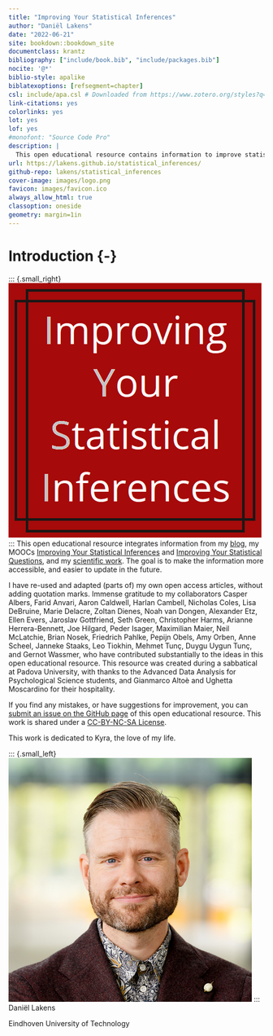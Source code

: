 ```yaml
--- 
title: "Improving Your Statistical Inferences"
author: "Daniël Lakens"
date: "2022-06-21"
site: bookdown::bookdown_site
documentclass: krantz
bibliography: ["include/book.bib", "include/packages.bib"]
nocite: '@*'
biblio-style: apalike
biblatexoptions: [refsegment=chapter]
csl: include/apa.csl # Downloaded from https://www.zotero.org/styles?q=id%3Aapa
link-citations: yes
colorlinks: yes
lot: yes
lof: yes
#monofont: "Source Code Pro"
description: |
  This open educational resource contains information to improve statistical inferences, design better experiments, and report scientific research more transparently.
url: https://lakens.github.io/statistical_inferences/
github-repo: lakens/statistical_inferences
cover-image: images/logo.png
favicon: images/favicon.ico
always_allow_html: true
classoption: oneside
geometry: margin=1in
---
```


# Introduction {-}



::: {.small_right}
<img src="images/logo.png" alt="Logo"/>
:::
This open educational resource integrates information from my [blog](https://daniellakens.blogspot.com/), my MOOCs [Improving Your Statistical Inferences](https://www.coursera.org/learn/statistical-inferences) and [Improving Your Statistical Questions](https://www.coursera.org/learn/improving-statistical-questions), and my [scientific work](https://scholar.google.nl/citations?user=ZbqYyrsAAAAJ&hl=en). The goal is to make the information more accessible, and easier to update in the future.

I have re-used and adapted (parts of) my own open access articles, without adding quotation marks. Immense gratitude to my collaborators Casper Albers, Farid Anvari, Aaron Caldwell, Harlan Cambell, Nicholas Coles, Lisa DeBruine, Marie Delacre, Zoltan Dienes, Noah van Dongen, Alexander Etz, Ellen Evers, Jaroslav Gottfriend, Seth Green, Christopher Harms, Arianne Herrera-Bennett, Joe Hilgard, Peder Isager, Maximilian Maier, Neil McLatchie, Brian Nosek, Friedrich Pahlke, Pepijn Obels, Amy Orben, Anne Scheel, Janneke Staaks, Leo Tiokhin, Mehmet Tunç, Duygu Uygun Tunç, and Gernot Wassmer, who have contributed substantially to the ideas in this open educational resource. This resource was created during a sabbatical at Padova University, with thanks to the Advanced Data Analysis for Psychological Science students, and Gianmarco Altoè and Ughetta Moscardino for their hospitality. 

If you find any mistakes, or have suggestions for improvement, you can [submit an issue on the GitHub page](https://github.com/Lakens/statistical_inferences/issues) of this open educational resource. This work is shared under a [CC-BY-NC-SA License](https://creativecommons.org/licenses/by-nc-sa/4.0).

This work is dedicated to Kyra, the love of my life.

::: {.small_left}
<img src="images/me.png" alt="Logo"/>
:::
Daniël Lakens

Eindhoven University of Technology
